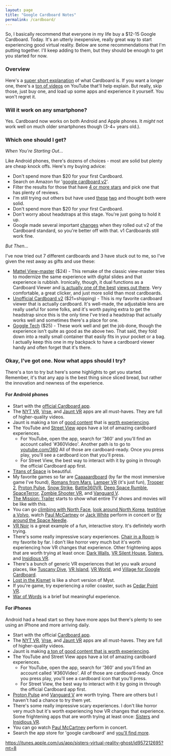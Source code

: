 ```yaml
---
layout: page
title: "Google Cardboard Notes"
permalink: /cardboard/
---
```


So, I basically recommend that everyone in my life buy a $12-15 Google Cardboard.  Today.  It's an utterly inexpensive, really great way to start experiencing good virtual reality.  Below are some recommendations that I'm putting together.  I'll keep adding to them, but they should be enough to get you started for now.  

### Overview

Here's a [super short explanation](https://www.youtube.com/watch?v=W4bUHZB4__w) of what Cardboard is.  If you want a longer one, there's a [ton of videos](https://www.youtube.com/results?search_query=google+cardboard) on YouTube that'll help explain.   But really, skip those, just buy one, and load up some apps and experience it yourself.  You won't regret it.  

### Will it work on any smartphone?  

Yes.  Cardboard now works on both Android and Apple phones.  It _might_ not work well on much older smartphones though (3-4+ years old.).  


### Which one should I get?  

_When You're Starting Out..._

Like Android phones, there's dozens of choices - most are solid but plenty are cheap knock offs.  Here's my buying advice:  

* Don't spend more than $20 for your first Cardboard.  
* Search on Amazon for '[google cardboard v2](http://www.amazon.com/s/ref=nb_sb_noss_1?url=search-alias%3Daps&field-keywords=google+cardboard+v2)'.  
* Filter the results for those that have [4 or more stars](http://www.amazon.com/s/ref=sr_nr_p_72_0?fst=as%3Aoff&rh=i%3Aaps%2Ck%3Agoogle+cardboard+v2%2Cp_72%3A2661618011&keywords=google+cardboard+v2&ie=UTF8&qid=1452147319&rnid=2661617011) and pick one that has plenty of reviews.  
* I'm still trying out others but have used [these](http://www.amazon.com/gp/product/B018G1CJ3U?psc=1&redirect=true&ref_=oh_aui_detailpage_o05_s00) [two](http://www.amazon.com/gp/product/B00TEDLGFC?psc=1&redirect=true&ref_=oh_aui_detailpage_o05_s02) and thought both were solid.  
* Don't spend more than $20 for your first Cardboard.  
* Don't worry about headstraps at this stage.  You're just going to hold it up.  
* Google made several important [changes](https://hoonite.com/blog/devices/the-new-generation-of-google-cardboard-v2-has-arrived/) when they rolled out v2 of the Cardboard standard, so you're better off with that.  v1 Cardboards still work fine.  

_But Then..._

I've now tried out 7 different cardboards and 3 have stuck out to me, so I've given the rest away as gifts and use these:   

* [Mattel View-master](https://www.amazon.com/Mattel-DTH61-View-Master-Deluxe-Viewer/dp/B01CNSO79Q/ref=sr_1_7?s=toys-and-games&ie=UTF8&qid=1500342174&sr=1-7&keywords=viewmaster) ($24) - This remake of the classic view-master tries to modernize the same experience with digital slides and that experience is rubbish.  Ironically, though, it dual functions as a Cardboard Viewer and [is actually one of the best](http://www.greenbot.com/article/2995583/android/the-best-cheap-cardboard-vr-viewer-is-mattels-view-master.html) [views out there](http://toyland.gizmodo.com/the-virtual-reality-view-master-2-0-will-be-the-best-go-1758981678).  Very comfortable, a great clicker, and just more solid than most cardboards.  
* [Unofficial Cardboard v2](http://www.unofficialcardboard.com/products/2-0-plus?variant=16856200839) ($21+shipping) - This is my favorite cardboard viewer that is actually cardboard.  It's well-made, the adjustable lens are really useful for some folks, and it's worth paying extra to get the headstrap since this is the only time I've tried a headstrap that actually works well and sometimes there's a place for one.  
* [Goggle Tech](http://www.amazon.com/Virtual-Goggle-Tech-C1-Glass-Smartphones/dp/B01884YMKI?ie=UTF8&psc=1&redirect=true&ref_=oh_aui_detailpage_o00_s01) ($25) - These work well and get the job done, though the experience isn't quite as good as the above two.  That said, they fold down into a really small container that easily fits in your pocket or a bag.  I actually keep this one in my backpack to have a cardboard viewer handy and often forget that it's there.  

### Okay, I've got one.  Now what apps should I try?  

There's a ton to try but here's some highlights to get you started. Remember, it's that any app is the best thing since sliced bread, but rather the innovation and newness of the experience.  

#### For Android phones

* Start with the [official Cardboard app](https://play.google.com/store/apps/details?id=com.google.samples.apps.cardboarddemo).
* The [NYT VR](https://play.google.com/store/apps/details?id=com.im360nytvr), [Vrse](https://play.google.com/store/apps/details?id=com.shakingearthdigital.vrsecardboard), and [Jaunt VR](https://play.google.com/store/apps/details?id=com.jauntvr.android.player.cardboard&hl=en) apps are all must-haves.  They are full of higher-quality videos.  
* Jaunt is making a ton of [good content](https://play.google.com/store/apps/developer?id=Jaunt+Inc) that is [worth experiencing](http://www.jauntvr.com/content/).  
* The YouTube and [Street View](https://play.google.com/store/apps/details?id=com.google.android.street) apps have a lot of amazing cardboard experiences.  
  * For YouTube, open the app, search for '360' and you'll find an account called '#360Video'.  Another path is to go to [youtube.com/360](https://www.youtube.com/360)  All of those are cardboard-ready.  Once you press play, you'll see a cardboard icon that you'll press.  
  * For Street View, the best way to interact with it by going in through the official Cardboard app first.  
* [Titans of Space](https://play.google.com/store/apps/details?id=com.drashvr.titansofspacecb) is beautiful.  
* My favorite games so far are [Caaaaardboard](https://play.google.com/store/apps/details?id=com.dejobaangames.caaaaardboard&hl=en) (by far the most immersive game I've found), [Romans from Mars](https://play.google.com/store/apps/details?id=com.Sidekick.Romans360Cardboard&hl=en), [Lamper VR](https://play.google.com/store/apps/details?id=com.ArchiactInteractive.LamperVR) (it's just fun), [Trooper 2](https://play.google.com/store/apps/details?id=org.cmdr2.trooper2c), [Proton Pulse](https://play.google.com/store/apps/details?id=com.ZeroTransform.ProtonPulse), [Snow Strike](https://play.google.com/store/apps/details?id=co.dpid.snowstrike.free.cardboard&hl=en), [Battle360VR](https://play.google.com/store/apps/details?id=com.oddknot.battle360vr), [Deep Space Rumble](https://play.google.com/store/apps/details?id=com.gamearx.spacerumble), [SpaceTerror](https://play.google.com/store/apps/details?id=kos.is.working&hl=en), [Zombie Shooter VR](https://play.google.com/store/apps/details?id=com.fibrum.zombievr&hl=en), and [Vanguard V](https://play.google.com/store/apps/details?id=com.ZeroTransform.VanguardV).    
* [The Mission: Trailer](https://play.google.com/store/apps/details?id=com.jauntvr.preview.mission&hl=en) starts to show what entire TV shows and movies will be like with this.  
* You can go [climbing with North Face](https://play.google.com/store/apps/details?id=com.jauntvr.preview.tnf), [look around North Korea](https://play.google.com/store/apps/details?id=com.jauntvr.preview.northkorea), [testdrive a Volvo](https://play.google.com/store/apps/details?id=com.volvo.volvoreality), watch [Paul McCartney](https://play.google.com/store/apps/details?id=com.jauntvr.preview.mccartney) or [Jack White](https://play.google.com/store/apps/details?id=com.jauntvr.preview.jackwhite) perform in concert or [fly around the Space Needle](https://play.google.com/store/apps/details?id=com.wemersive.spaceneedle). 
* [VR Noir](https://play.google.com/store/apps/details?id=co.startvr.vrnoircb&hl=en) is a great example of a fun, interactive story.  It's definitely worth trying.  
* There's some really impressive scary experiences.  [Chair in a Room](https://play.google.com/store/apps/details?id=com.RyanBousfield.AChairInARoom&hl=en) is my favorite by far.  I don't like horror very much but it's worth experiencing how VR changes that experience.  Other frightening apps that are worth trying at least once:  [Dark Walls](https://play.google.com/store/apps/details?id=com.Nuworks.DarkWalls&hl=en), [VR Silent House](https://play.google.com/store/apps/details?id=com.supermonkeyfun.vrsilenthome), [Sisters](https://play.google.com/store/apps/details?id=com.otherworld.Sisters), and [Insidious VR](https://play.google.com/store/apps/details?id=com.focus.insidiousCardboard).  
* There's a bunch of generic VR experiences that let you walk around places, like [Tuscany Dive](https://play.google.com/store/apps/details?id=com.FabulousPixel.TuscanyDive&hl=en), [VR Island](https://play.google.com/store/apps/details?id=co.vrmob.island), [VR World](https://play.google.com/store/apps/details?id=vr.world.cardboard), and [Village for Google Cardboard](https://play.google.com/store/apps/details?id=org.androidworks.villagevr.villagevr).
* [Lost in the Kismet](https://play.google.com/store/apps/details?id=com.hihill.link&hl=en) is like a short version of Myst.  
* If you're game, try experiencing a roller coaster, such as [Cedar Point VR](https://play.google.com/store/apps/details?id=com.CedarFair.CedarPointVR).  
* [War of Words](https://play.google.com/store/apps/details?id=com.BDH.WarofWords) is a brief but meaningful experience.  

#### For iPhones

Android had a head start so they have more apps but there's plenty to see using an iPhone and more arriving daily.  

* Start with the official [Cardboard app](https://itunes.apple.com/us/app/google-cardboard/id987962261?mt=8).
* The [NYT VR](https://itunes.apple.com/us/app/nyt-vr-virtual-reality-stories/id1028562337?mt=8), [Vrse](https://itunes.apple.com/us/app/vrse-virtual-reality/id959327054?mt=8), and [Jaunt VR](https://itunes.apple.com/us/app/jaunt-vr/id1048352748) apps are all must-haves.  They are full of higher-quality videos.  
* Jaunt is making [a ton of good content that is worth experiencing](http://www.jauntvr.com/content/).  
* The YouTube and Street View apps have a lot of amazing cardboard experiences.  
  * For YouTube, open the app, search for '360' and you'll find an account called '#360Video'.  All of those are cardboard-ready.  Once you press play, you'll see a cardboard icon that you'll press.  
  * For Street View, the best way to interact with it by going in through the official Cardboard app first.  
* [Proton Pulse](https://itunes.apple.com/us/app/proton-pulse-for-google-cardboard/id1002739417?mt=8) and [Vanguard V](https://itunes.apple.com/us/app/vanguard-v-for-google-cardboard/id1006371645?mt=8) are worth trying.  There are others but I haven't had a chance to try them yet.  
* There's some really impressive scary experiences.  I don't like horror very much but it's worth experiencing how VR changes that experience.  Some frightening apps that are worth trying at least once:   [Sisters](https://itunes.apple.com/us/app/sisters-virtual-reality-ghost/id957212695?mt=8) and [Insidious VR](https://itunes.apple.com/us/app/insidious-vr/id989844820?mt=8).  
* You can go watch [Paul McCartney](https://itunes.apple.com/us/app/paul-mccartney/id982712799?mt=8) perform in concert. 
* Search the app store for 'google cardboard' and [you'll find more](https://fnd.io/#/us/search?mediaType=ios&term=google%20cardboard).  


https://itunes.apple.com/us/app/sisters-virtual-reality-ghost/id957212695?mt=8
